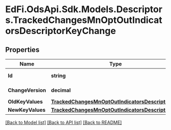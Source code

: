 # EdFi.OdsApi.Sdk.Models.Descriptors.TrackedChangesMnOptOutIndicatorsDescriptorKeyChange

## Properties

Name | Type | Description | Notes
------------ | ------------- | ------------- | -------------
**Id** | **string** | Resource identifier | [optional] 
**ChangeVersion** | **decimal** | Change version | [optional] 
**OldKeyValues** | [**TrackedChangesMnOptOutIndicatorsDescriptorKey**](TrackedChangesMnOptOutIndicatorsDescriptorKey.md) |  | [optional] 
**NewKeyValues** | [**TrackedChangesMnOptOutIndicatorsDescriptorKey**](TrackedChangesMnOptOutIndicatorsDescriptorKey.md) |  | [optional] 

[[Back to Model list]](../README.md#documentation-for-models) [[Back to API list]](../README.md#documentation-for-api-endpoints) [[Back to README]](../README.md)

